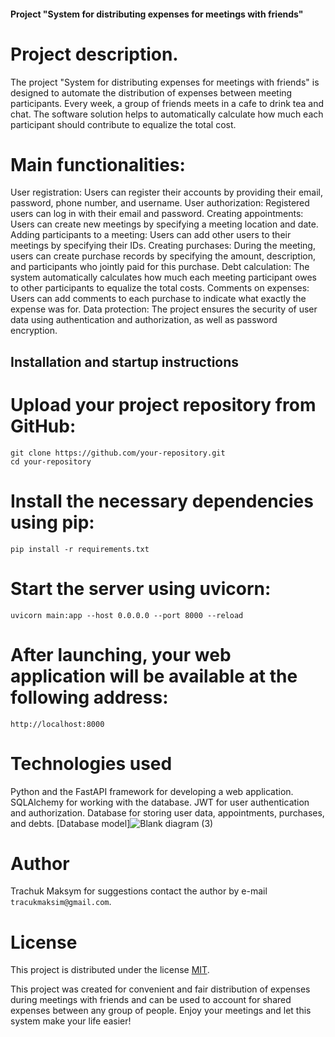 #### Project "System for distributing expenses for meetings with friends"
# Project description.
The project "System for distributing expenses for meetings with friends" is designed to automate the distribution of expenses between meeting participants. Every week, a group of friends meets in a cafe to drink tea and chat. The software solution helps to automatically calculate how much each participant should contribute to equalize the total cost.

# Main functionalities:

User registration: Users can register their accounts by providing their email, password, phone number, and username.
User authorization: Registered users can log in with their email and password.
Creating appointments: Users can create new meetings by specifying a meeting location and date.
Adding participants to a meeting: Users can add other users to their meetings by specifying their IDs.
Creating purchases: During the meeting, users can create purchase records by specifying the amount, description, and participants who jointly paid for this purchase.
Debt calculation: The system automatically calculates how much each meeting participant owes to other participants to equalize the total costs.
Comments on expenses: Users can add comments to each purchase to indicate what exactly the expense was for.
Data protection: The project ensures the security of user data using authentication and authorization, as well as password encryption.

## Installation and startup instructions
# Upload your project repository from GitHub:
```
git clone https://github.com/your-repository.git
cd your-repository
```
# Install the necessary dependencies using pip:
```
pip install -r requirements.txt
```
# Start the server using uvicorn:
```
uvicorn main:app --host 0.0.0.0 --port 8000 --reload
```
# After launching, your web application will be available at the following address:
```
http://localhost:8000
```
# Technologies used
Python and the FastAPI framework for developing a web application.
SQLAlchemy for working with the database.
JWT for user authentication and authorization.
Database for storing user data, appointments, purchases, and debts.
[Database model]![Blank diagram (3)](https://github.com/TrMaksim/graduation_project/assets/127137829/db2c3b0e-3188-428f-a6f6-afbd7d752db3)

# Author
Trachuk Maksym for suggestions contact the author by e-mail `tracukmaksim@gmail.com`.

# License
This project is distributed under the license [MIT]([[ссылка-на-лицензию](https://opensource.org/licenses/MIT)](https://opensource.org/license/mit/)).

This project was created for convenient and fair distribution of expenses during meetings with friends and can be used to account for shared expenses between any group of people. Enjoy your meetings and let this system make your life easier!

